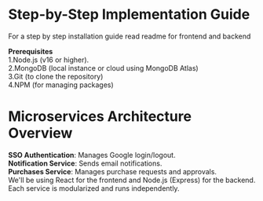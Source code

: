 # Step-by-Step Implementation Guide
For a step by step installation guide read readme for frontend and backend

**Prerequisites**  
1.Node.js (v16 or higher).  
2.MongoDB (local instance or cloud using MongoDB Atlas)  
3.Git (to clone the repository)  
4.NPM (for managing packages)  

# Microservices Architecture Overview
**SSO Authentication**: Manages Google login/logout.  
**Notification Service**: Sends email notifications.  
**Purchases Service**: Manages purchase requests and approvals.    
We'll be using React for the frontend and Node.js (Express) for the backend. Each service is modularized and runs independently.
